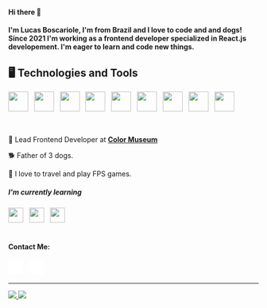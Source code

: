 #### Hi there 👋


#### I'm Lucas Boscariole, I'm from Brazil and I love to code and and dogs! Since 2021 I'm working as a frontend developer specialized in React.js developement. I'm eager to learn and code new things.

## 🖥️ Technologies and Tools
<img src="https://cdn.jsdelivr.net/gh/devicons/devicon/icons/react/react-original-wordmark.svg" width='40' height='40'/>&nbsp;&nbsp;&nbsp;<img src="https://cdn.jsdelivr.net/gh/devicons/devicon/icons/nextjs/nextjs-original.svg" width='40' height='40'/>&nbsp;&nbsp;&nbsp;<img src="https://cdn.jsdelivr.net/gh/devicons/devicon/icons/tailwindcss/tailwindcss-plain.svg" width='40' height='40'/>&nbsp;&nbsp;&nbsp;<img src="https://cdn.jsdelivr.net/gh/devicons/devicon/icons/html5/html5-original.svg" width='40' height='40'/>&nbsp;&nbsp;&nbsp;<img src="https://cdn.jsdelivr.net/gh/devicons/devicon/icons/css3/css3-original.svg"  width='40' height='40'/>&nbsp;&nbsp;&nbsp;<img src="https://cdn.jsdelivr.net/gh/devicons/devicon/icons/vscode/vscode-original.svg"  width='40' height='40'/>&nbsp;&nbsp;&nbsp;<img src="https://cdn.jsdelivr.net/gh/devicons/devicon/icons/javascript/javascript-original.svg"  width='40' height='40'/>&nbsp;&nbsp;&nbsp;<img src="https://cdn.jsdelivr.net/gh/devicons/devicon/icons/git/git-original.svg" width='40' height='40' />&nbsp;&nbsp;&nbsp;<img src="https://cdn.jsdelivr.net/gh/devicons/devicon/icons/mongodb/mongodb-original-wordmark.svg" width='40' height='40' />

<br/>

🤖 Lead Frontend Developer at <a href="https://color.museum/" target="_blank"><b>Color Museum</b></a>

🐕 Father of 3 dogs.

🧳 I love to travel and play FPS games.
<br/>

##### I'm currently learning
<img src="https://cdn.jsdelivr.net/gh/devicons/devicon/icons/python/python-original.svg" width='30' height='30'/>&nbsp;&nbsp;&nbsp;<img src="https://cdn.jsdelivr.net/gh/devicons/devicon/icons/typescript/typescript-original.svg" width='30' height='30'/>&nbsp;&nbsp;&nbsp;<img src="https://cdn.jsdelivr.net/gh/devicons/devicon/icons/express/express-original-wordmark.svg" width='30' height='30'/>  
<br/>

#### Contact Me:
<a href="https://www.linkedin.com/in/lucasboscariole/" target="_blank"><img src="https://github.com/Aakarsh-B/trying-repos/raw/master/linkedin.svg" target="_blank" width='30' height='30'></a>&nbsp;&nbsp;&nbsp;<a href="https://www.instagram.com/lucasboscariole/" target="_blank"><img src="https://github.com/Aakarsh-B/trying-repos/raw/master/insta.svg" target="_blank" width='30' height='30'></a>

<hr/>

<div>
<a href="https://github.com/seu-usuário-aqui">
<img height="180em" src="https://github-readme-stats.vercel.app/api/top-langs/?username=lucasboscariole&layout=compact&langs_count=7&theme=chartreuse-dark"/>
<img height="180em" src="https://github-readme-stats.vercel.app/api?username=lucasboscariole&show_icons=true&theme=chartreuse-dark&include_all_commits=true&count_private=true"/>
</div>
